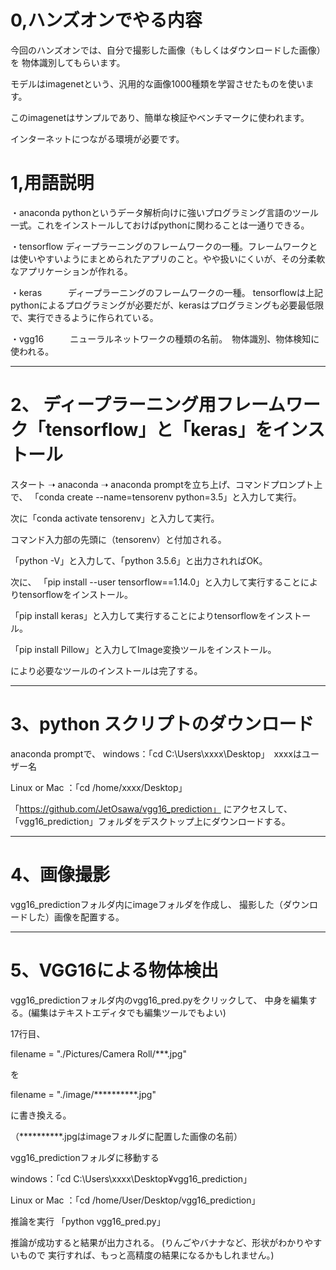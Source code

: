 # 0,ハンズオンでやる内容

今回のハンズオンでは、自分で撮影した画像（もしくはダウンロードした画像）を
物体識別してもらいます。

モデルはimagenetという、汎用的な画像1000種類を学習させたものを使います。

このimagenetはサンプルであり、簡単な検証やベンチマークに使われます。

インターネットにつながる環境が必要です。

# 1,用語説明

・anaconda    pythonというデータ解析向けに強いプログラミング言語のツール一式。これをインストールしておけばpythonに関わることは一通りできる。

・tensorflow   ディープラーニングのフレームワークの一種。フレームワークとは使いやすいようにまとめられたアプリのこと。やや扱いにくいが、その分柔軟なアプリケーションが作れる。

・keras　　　ディープラーニングのフレームワークの一種。 tensorflowは上記pythonによるプログラミングが必要だが、kerasはプログラミングも必要最低限で、実行できるように作られている。

・vgg16　　　ニューラルネットワークの種類の名前。　物体識別、物体検知に使われる。

-----------------------------------------------------------------------

# 2、 ディープラーニング用フレームワーク「tensorflow」と「keras」をインストール

スタート ➝ anaconda ➝ anaconda promptを立ち上げ、コマンドプロンプト上で、
「conda create --name=tensorenv python=3.5」と入力して実行。

次に「conda activate tensorenv」と入力して実行。

コマンド入力部の先頭に（tensorenv）と付加される。

「python -V」と入力して、「python 3.5.6」と出力されればOK。

次に、
「pip install --user tensorflow==1.14.0」と入力して実行することによりtensorflowをインストール。

「pip install keras」と入力して実行することによりtensorflowをインストール。

「pip install Pillow」と入力してImage変換ツールをインストール。

により必要なツールのインストールは完了する。


-----------------------------------------------------------------------

# 3、python スクリプトのダウンロード
anaconda promptで、
windows：「cd  C:\Users\xxxx\Desktop」　xxxxはユーザー名

Linux or Mac ：「cd  /home/xxxx/Desktop」

「https://github.com/JetOsawa/vgg16_prediction」
にアクセスして、「vgg16_prediction」フォルダをデスクトップ上にダウンロードする。


-----------------------------------------------------------------------

# 4、画像撮影
vgg16_predictionフォルダ内にimageフォルダを作成し、
撮影した（ダウンロードした）画像を配置する。


-----------------------------------------------------------------------

# 5、VGG16による物体検出
vgg16_predictionフォルダ内のvgg16_pred.pyをクリックして、
中身を編集する。(編集はテキストエディタでも編集ツールでもよい)

17行目、

filename = "./Pictures/Camera Roll/***.jpg"

を

filename = "./image/**********.jpg"

に書き換える。

（**********.jpgはimageフォルダに配置した画像の名前）

vgg16_predictionフォルダに移動する

windows：「cd  C:\Users\xxxx\Desktop¥vgg16_prediction」

Linux or Mac ：「cd  /home/User/Desktop/vgg16_prediction」

推論を実行
「python vgg16_pred.py」

推論が成功すると結果が出力される。
(りんごやバナナなど、形状がわかりやすいもので
実行すれば、もっと高精度の結果になるかもしれません。)

